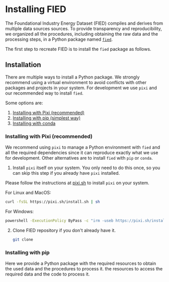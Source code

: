 # Installing FIED

The Foundational Industry Energy Dataset (FIED) compiles and derives from
multiple data sources sources.
To provide transparency and reproducibility, we organized all the procedures, including obtaining the raw data and the processing steps, in a Python package named [`fied`](https://github.com/NREL/foundational-industry-energy-data). 

The first step to recreate FIED is to install the `fied` package as follows.

## Installation

There are multiple ways to install a Python package.
We strongly recommend using a virtual environment to avoid conflicts with other packages and projects in your system.
For development we use `pixi` and our recommended way to install `fied`.

Some options are:

1. [Installing with Pixi (recommended)](#installing-with-pixi-recommended)
2. [Installing with pip (simplest way)](#installing-with-pip)
3. [Installing with conda](#installing-with-conda)

### Installing with Pixi (recommended)

We recommend using `pixi` to manage a Python environment with `fied` and all the required dependencies since it can reproduce exactly what we use for development.
Other alternatives are to install `fied` with `pip` or `conda`.


1. Install `pixi` itself on your system. You only need to do this once, so you can skip this step if you already have `pixi` installed.

Please follow the instructions at [pixi.sh](https://pixi.sh) to install `pixi` on your system.

For Linux and MacOS:
   ```bash
   curl -fsSL https://pixi.sh/install.sh | sh
   ```

For Windows:
   ```cmd
   powershell -ExecutionPolicy ByPass -c "irm -useb https://pixi.sh/install.ps1 | iex"
   ```

2. Clone FIED repository if you don't already have it.

    ```bash
    git clone 
### Installing with pip

Here we provide a Python package with the required
resources to obtain the used data and the procedures to process it.
the resources to access the required data
and the code to process it.
